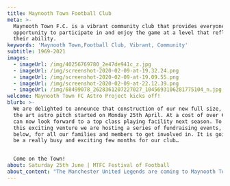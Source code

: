 ```yaml
---
title: Maynooth Town Football Club
meta: >-
  Maynooth Town F.C. is a vibrant community club that provides everyone with the
  opportunity to participate in and enjoy the game at a level that reflects
  their ability.
keywords: 'Maynooth Town,Football Club, Vibrant, Community'
subtitle: 1969-2021
images:
  - imageUrl: /img/40256769780_2e47de941c_z.jpg
  - imageUrl: /img/screenshot-2020-02-09-at-19.32.24.png
  - imageUrl: /img/screenshot-2020-02-09-at-19.09.55.png
  - imageUrl: /img/screenshot-2020-02-09-at-22.12.39.png
  - imageUrl: /img/68499078_2628361207227027_1045693106281775104_n.jpg
welcome: Maynooth Town FC Astro Project kicks off!
blurb: >-
  We are delighted to announce that construction of our new full size, state of
  the art astro pitch started on Monday 25th April. At a cost of over €600k we
  can now look forward to a top class playing facility next season. To support
  this exciting venture we are hosting a series of fundraising events, outlined
  below, for all our families and members to get involved in. It is going to a
  be a really busy and exciting few months for our club… 


  Come on the Town!
about: Saturday 25th June | MTFC Festival of Football
about_content: "The Manchester United Legends are coming to Maynooth Town! **Denis Irwin**, **David May**, **Lee Martin**, **Wes Brown** & **Lee Sharpe** have already been announced.  Don’t forget to keep an eye on our social media every Thursday for more player updates. It is going to be a really fantastic football event for club and community.\r\n\n\r\n\n**MTFC Family Zone**\r\n\nWe will host a family zone at Rathcoffey Road on the 25th with face painting, giant board games and lots fun activities for 4-12 year olds between 11:00am and 1:30pm as well as during the big game, for those attending the matches with younger children. Wristbands are €5 per child and may be purchased in advance from club coaches and on the day.\r\n\n\r\n\n**Meet & Greet Man United Legends**\r\n\nMeet & Greet with all the Man United Legends in the Glenroyal Hotel between 12:00pm and 1:30pm before the main event. Limited number of tickets available at €20 each and are now available at eventbrite.ie.\n\n![](/img/maynooth-vs-man-utd-legends_171957-maynooth-a5-flyer_v2_lr-2-2.jpg)\n\n\r\n\n\r\n\n**Play the Match | Maynooth Town v Man United Legends**\r\n\nIf you would like the opportunity to play either with or against the Man United Legends and enjoy a private post-match drink with the Legends, please register your interest ASAP with mtfcdevelopment@gmail.com\r\n\n\r\n\n**Watch the Match**\r\n\nIf you want to see the Man United Legends play on our home ground, Rathcoffey Road, please make sure you get your ticket to see the game. Tickets are €10 each (or €35 for a family of 4) and may be purchased [here via eventbrite](https://www.eventbrite.ie/e/maynooth-town-v-manchester-united-premier-league-legends-tickets-292278511897).\r\n\n\r\n\n**Gala Dinner Dance**\r\n\nThe festival will close with a club dinner dance at the Glenroyal Hotel 25th June from 7:45pm until late. Tickets will be going on sale shortly through each squad to ensure that every member gets opportunity to go!\n\n![](/img/maynooth-town-festival-of-football-tfundraisrer.jpg)\n\n\r\n\n\r\n\nMembers of the MTFC Executive will be available at both our clubhouse on the Rathcoffey Road and at the MEC pitches over the coming weekends to update members on the astro development and the upcoming events. \n\nPlease drop over to hear more and get involved."
---
```


